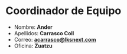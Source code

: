 # Coordinador de Equipo

- Nombre: **Ander**
- Apellidos: **Carrasco Coll**
- Correo: **<acarrasco@lksnext.com>**
- Oficina: **Zuatzu**
